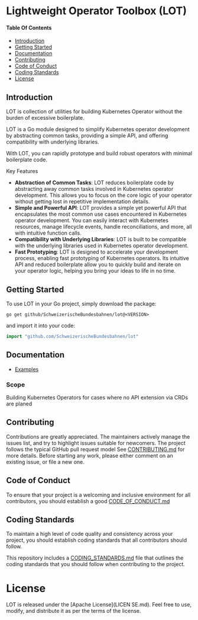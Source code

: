 # Lightweight Operator Toolbox (LOT)

#### Table Of Contents

- [Introduction](#introduction)
- [Getting Started](#getting-started)
- [Documentation](#documentation)
- [Contributing](#contributing)
- [Code of Conduct](#code-of-conduct)
- [Coding Standards](#coding-standards)
- [License](#license)

<a id="introduction"></a>

## Introduction

LOT is collection of utilities for building Kubernetes Operator without the burden of excessive boilerplate.

LOT is a Go module designed to simplify Kubernetes operator development by abstracting common tasks, providing a simple API, and offering compatibility with underlying libraries.

With LOT, you can rapidly prototype and build robust operators with minimal boilerplate code.

Key Features
- **Abstraction of Common Tasks**: LOT reduces boilerplate code by abstracting away common tasks involved in Kubernetes operator development. This allows you to focus on the core logic of your operator without getting lost in repetitive implementation details.
- **Simple and Powerful API**: LOT provides a simple yet powerful API that encapsulates the most common use cases encountered in Kubernetes operator development. You can easily interact with Kubernetes resources, manage lifecycle events, handle reconciliations, and more, all with intuitive function calls.
- **Compatibility with Underlying Libraries**: LOT is built to be compatible with the underlying libraries used in Kubernetes operator development.
- **Fast Prototyping**: LOT is designed to accelerate your development process, enabling fast prototyping of Kubernetes operators. Its intuitive API and reduced boilerplate allow you to quickly build and iterate on your operator logic, helping you bring your ideas to life in no time.

<a id="getting-started"></a>

## Getting Started
To use LOT in your Go project, simply download the package:

```shell
go get github/SchweizerischeBundesbahnen/lot@<VERSION>
```

and import it into your code:

```go
import "github.com/SchweizerischeBundesbahnen/lot"
```

<a id="documentation"></a>

## Documentation

- [Examples](https://github.com/SchweizerischeBundesbahnen/lot/blob/main/examples)

### Scope
Building Kubernetes Operators for cases where no API extension via CRDs are planed

<a id="contributing"></a>

## Contributing

Contributions are greatly appreciated. The maintainers actively manage the issues list, and try to highlight issues suitable for newcomers. The project follows the typical GitHub pull request model
See [CONTRIBUTING.md](CONTRIBUTING.md) for more details. Before starting any work, please either comment on an existing issue, or file a new one.

<a id="code-of-conduct"></a>

## Code of Conduct

To ensure that your project is a welcoming and inclusive environment for all contributors, you should establish a good [CODE_OF_CONDUCT.md](CODE_OF_CONDUCT.md)

<a id="coding-standards"></a>

## Coding Standards

To maintain a high level of code quality and consistency across your project, you should establish coding standards that all contributors should follow.

This repository includes a [CODING_STANDARDS.md](CODING_STANDARDS.md) file that outlines the coding standards that you should follow when contributing to the project.

<a id="license"></a>

# License

LOT is released under the [Apache License](LICEN
SE.md). Feel free to use, modify, and distribute it as per the terms of the license.
